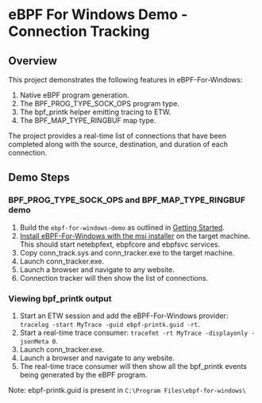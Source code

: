 # eBPF For Windows Demo - Connection Tracking

## Overview
This project demonstrates the following features in eBPF-For-Windows:
1) Native eBPF program generation.
2) The BPF_PROG_TYPE_SOCK_OPS program type.
3) The bpf_printk helper emitting tracing to ETW.
4) The BPF_MAP_TYPE_RINGBUF map type.

The project provides a real-time list of connections that have been completed along with the source, destination, and duration of each connection.

## Demo Steps
### BPF_PROG_TYPE_SOCK_OPS and BPF_MAP_TYPE_RINGBUF demo
1) Build the ```ebpf-for-windows-demo``` as outlined in [Getting Started](https://github.com/microsoft/ebpf-for-windows-demo/blob/main/docs/GettingStarted.md).
2) [Install eBPF-For-Windows with the msi installer](https://github.com/microsoft/ebpf-for-windows/blob/main/docs/InstallEbpf.md#method-1-install-a-release-with-the-msi-installer) on the target machine. This should start netebpfext, ebpfcore and ebpfsvc services.
3) Copy conn_track.sys and conn_tracker.exe to the target machine.
4) Launch conn_tracker.exe.
5) Launch a browser and navigate to any website.
6) Connection tracker will then show the list of connections.

### Viewing bpf_printk output
1) Start an ETW session and add the eBPF-For-Windows provider: ```tracelog -start MyTrace -guid ebpf-printk.guid -rt```.
2) Start a real-time trace consumer: ```tracefmt -rt MyTrace -displayonly -jsonMeta 0```.
3) Launch conn_tracker.exe.
4) Launch a browser and navigate to any website.
5) The real-time trace consumer will then show all the bpf_printk events being generated by the eBPF program.

Note: ebpf-printk.guid is present in ``C:\Program Files\ebpf-for-windows\``


